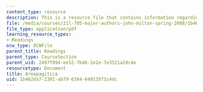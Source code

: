 ```yaml
---
content_type: resource
description: This is a resource file that contains information regarding areopagitica.
file: /media/courses/21l-705-major-authors-john-milton-spring-2008/1b462da72301ab79638464013571c4dc_MIT21L_705S08_aropgtica.pdf
file_type: application/pdf
learning_resource_types:
- Readings
ocw_type: OCWFile
parent_title: Readings
parent_type: CourseSection
parent_uid: 2497f094-ee52-7b46-2e2e-7e3511a2dc4e
resourcetype: Document
title: Areopagitica
uid: 1b462da7-2301-ab79-6384-64013571c4dc
---
```

